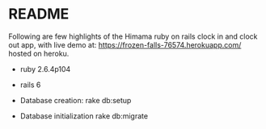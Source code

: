 # README
Following are few highlights of the Himama ruby on rails clock in and clock out app, with live demo at: https://frozen-falls-76574.herokuapp.com/ hosted on heroku.

* ruby 2.6.4p104

* rails 6

* Database creation: rake db:setup

* Database initialization rake db:migrate


